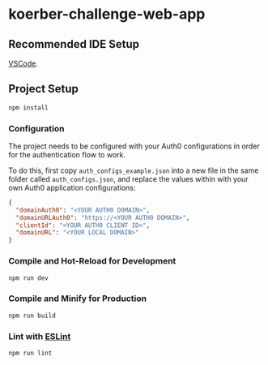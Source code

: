 # koerber-challenge-web-app

## Recommended IDE Setup

[VSCode](https://code.visualstudio.com/).

## Project Setup

```sh
npm install
```

### Configuration

The project needs to be configured with your Auth0 configurations in order for the authentication flow to work.

To do this, first copy `auth_configs_example.json` into a new file in the same folder called `auth_configs.json`, and replace the values within with your own Auth0 application configurations:

```json
{
  "domainAuth0": "<YOUR AUTH0 DOMAIN>",
  "domainURLAuth0": "https://<YOUR AUTH0 DOMAIN>",
  "clientId": "<YOUR AUTH0 CLIENT ID>",
  "domainURL": "<YOUR LOCAL DOMAIN>"
}
```

### Compile and Hot-Reload for Development

```sh
npm run dev
```

### Compile and Minify for Production

```sh
npm run build
```

### Lint with [ESLint](https://eslint.org/)

```sh
npm run lint
```
